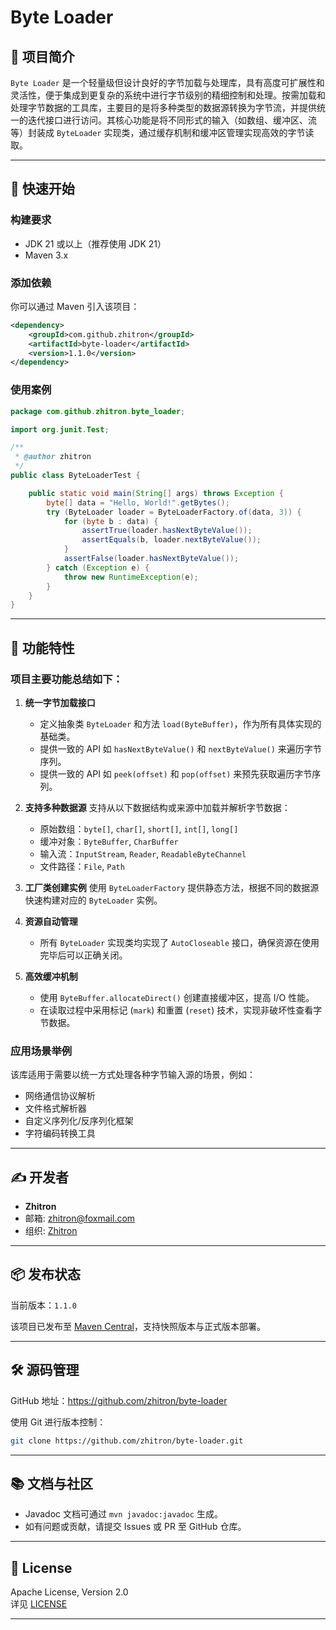 # Byte Loader

## 📄 项目简介

`Byte Loader` 是一个轻量级但设计良好的字节加载与处理库，具有高度可扩展性和灵活性，便于集成到更复杂的系统中进行字节级别的精细控制和处理。按需加载和处理字节数据的工具库，主要目的是将多种类型的数据源转换为字节流，并提供统一的迭代接口进行访问。其核心功能是将不同形式的输入（如数组、缓冲区、流等）封装成 `ByteLoader` 实现类，通过缓存机制和缓冲区管理实现高效的字节读取。

---

## 🚀 快速开始

### 构建要求

- JDK 21 或以上（推荐使用 JDK 21）
- Maven 3.x

### 添加依赖

你可以通过 Maven 引入该项目：

```xml
<dependency>
    <groupId>com.github.zhitron</groupId>
    <artifactId>byte-loader</artifactId>
    <version>1.1.0</version>
</dependency>
```

###  使用案例

```java
package com.github.zhitron.byte_loader;

import org.junit.Test;

/**
 * @author zhitron
 */
public class ByteLoaderTest {

    public static void main(String[] args) throws Exception {
        byte[] data = "Hello, World!".getBytes();
        try (ByteLoader loader = ByteLoaderFactory.of(data, 3)) {
            for (byte b : data) {
                assertTrue(loader.hasNextByteValue());
                assertEquals(b, loader.nextByteValue());
            }
            assertFalse(loader.hasNextByteValue());
        } catch (Exception e) {
            throw new RuntimeException(e);
        }
    }
}
```

---

## 🧩 功能特性

### 项目主要功能总结如下：

1. **统一字节加载接口**
    - 定义抽象类 `ByteLoader` 和方法 `load(ByteBuffer)`，作为所有具体实现的基础类。
    - 提供一致的 API 如 `hasNextByteValue()` 和 `nextByteValue()` 来遍历字节序列。
    - 提供一致的 API 如 `peek(offset)` 和 `pop(offset)` 来预先获取遍历字节序列。

2. **支持多种数据源**
   支持从以下数据结构或来源中加载并解析字节数据：
    - 原始数组：`byte[]`, `char[]`, `short[]`, `int[]`, `long[]`
    - 缓冲对象：`ByteBuffer`, `CharBuffer`
    - 输入流：`InputStream`, `Reader`, `ReadableByteChannel`
    - 文件路径：`File`, `Path`

3. **工厂类创建实例**
   使用 `ByteLoaderFactory` 提供静态方法，根据不同的数据源快速构建对应的 `ByteLoader` 实例。

4. **资源自动管理**
    - 所有 `ByteLoader` 实现类均实现了 `AutoCloseable` 接口，确保资源在使用完毕后可以正确关闭。

5. **高效缓冲机制**
    - 使用 `ByteBuffer.allocateDirect()` 创建直接缓冲区，提高 I/O 性能。
    - 在读取过程中采用标记 (`mark`) 和重置 (`reset`) 技术，实现非破坏性查看字节数据。

### 应用场景举例

该库适用于需要以统一方式处理各种字节输入源的场景，例如：
- 网络通信协议解析
- 文件格式解析器
- 自定义序列化/反序列化框架
- 字符编码转换工具

---

## ✍️ 开发者

- **Zhitron**
- 邮箱: zhitron@foxmail.com
- 组织: [Zhitron](https://github.com/zhitron)

---

## 📦 发布状态

当前版本：`1.1.0`

该项目已发布至 [Maven Central](https://search.maven.org/)，支持快照版本与正式版本部署。

---

## 🛠 源码管理

GitHub 地址：https://github.com/zhitron/byte-loader

使用 Git 进行版本控制：

```bash
git clone https://github.com/zhitron/byte-loader.git
```


---

## 📚 文档与社区

- Javadoc 文档可通过 `mvn javadoc:javadoc` 生成。
- 如有问题或贡献，请提交 Issues 或 PR 至 GitHub 仓库。

---

## 📎 License

Apache License, Version 2.0  
详见 [LICENSE](https://www.apache.org/licenses/LICENSE-2.0.txt)

---
